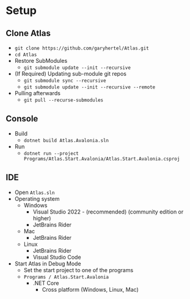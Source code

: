 # Setup

## Clone Atlas
- `git clone https://github.com/garyhertel/Atlas.git`
- `cd Atlas`
- Restore SubModules
  - `git submodule update --init --recursive`
- (If Required) Updating sub-module git repos
  - `git submodule sync --recursive`
  - `git submodule update --init --recursive --remote`
- Pulling afterwards
  - `git pull --recurse-submodules`

## Console
- Build
  - `dotnet build Atlas.Avalonia.sln`
- Run
  - `dotnet run --project Programs/Atlas.Start.Avalonia/Atlas.Start.Avalonia.csproj`

## IDE
- Open `Atlas.sln`
- Operating system
  - Windows
    - Visual Studio 2022 - (recommended) (community edition or higher)
    - JetBrains Rider
  - Mac
    - JetBrains Rider
  - Linux
    - JetBrains Rider
    - Visual Studio Code
- Start Atlas in Debug Mode
  - Set the start project to one of the programs
  - `Programs / Atlas.Start.Avalonia`
    - .NET Core
      - Cross platform (Windows, Linux, Mac)
    
